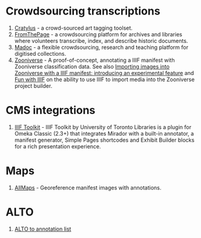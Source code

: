 # Crowdsourcing transcriptions
1. [Cratylus](https://apps.bowdoin.edu/cratylus/) - a crowd-sourced art tagging toolset.
2. [FromThePage](https://fromthepage.com/landing) - a crowdsourcing platform for archives and libraries where volunteers transcribe, index, and describe historic documents.
3. [Madoc](https://madoc.digirati.com/) - a flexible crowdsourcing, research and teaching platform for digitised collections.
3. [Zooniverse](https://github.com/zooniverse/iiif-annotations) - A proof-of-concept, annotating a IIIF manifest with Zooniverse classification data. See also [Importing images into Zooniverse with a IIIF manifest: introducing an experimental feature](https://blogs.bl.uk/digital-scholarship/2022/04/importing-images-into-zooniverse-with-a-iiif-manifest-introducing-an-experimental-feature.html) and [Fun with IIIF](https://blog.zooniverse.org/2022/04/20/fun-with-iiif/) on the ability to use IIIF to import media into the Zooniverse project builder.

# CMS integrations
1. [IIIF Toolkit](https://github.com/utlib/IiifItems) - IIIF Toolkit by University of Toronto Libraries is a plugin for Omeka Classic (2.3+) that integrates Mirador with a built-in annotator, a manifest generator, Simple Pages shortcodes and Exhibit Builder blocks for a rich presentation experience.

# Maps
1. [AllMaps](https://allmaps.org/) - Georeference manifest images with annotations.

# ALTO
1. [ALTO to annotation list](https://github.com/glenrobson/iiif_stuff/tree/master/alto2annotations)